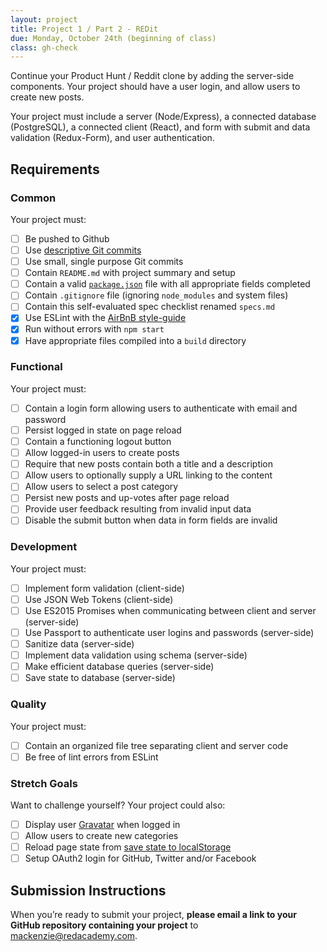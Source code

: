 ```yaml
---
layout: project
title: Project 1 / Part 2 - REDit
due: Monday, October 24th (beginning of class)
class: gh-check
---
```


Continue your Product Hunt / Reddit clone by adding the server-side components. Your project should have a user login, and allow users to create new posts.

Your project must include a server (Node/Express), a connected database (PostgreSQL), a connected client (React), and form with submit and data validation (Redux-Form), and user authentication.

## Requirements

### Common

Your project must:

- [ ] Be pushed to Github 
- [ ] Use [descriptive Git commits](http://chris.beams.io/posts/git-commit/)
- [ ] Use small, single purpose Git commits
- [ ] Contain `README.md` with project summary and setup
- [ ] Contain a valid [`package.json`](http://browsenpm.org/package.json) file with all appropriate fields completed
- [ ] Contain `.gitignore` file (ignoring `node_modules` and system files)
- [ ] Contain this self-evaluated spec checklist renamed `specs.md`
- [X] Use ESLint with the [AirBnB style-guide](https://github.com/airbnb/javascript)
- [X] Run without errors with `npm start`
- [X] Have appropriate files compiled into a `build` directory

### Functional

Your project must:

- [ ] Contain a login form allowing users to authenticate with email and password
- [ ] Persist logged in state on page reload
- [ ] Contain a functioning logout button
- [ ] Allow logged-in users to create posts
- [ ] Require that new posts contain both a title and a description
- [ ] Allow users to optionally supply a URL linking to the content
- [ ] Allow users to select a post category
- [ ] Persist new posts and up-votes after page reload
- [ ] Provide user feedback resulting from invalid input data
- [ ] Disable the submit button when data in form fields are invalid

### Development

Your project must:

- [ ] Implement form validation (client-side)
- [ ] Use JSON Web Tokens (client-side)
- [ ] Use ES2015 Promises when communicating between client and server (server-side)
- [ ] Use Passport to authenticate user logins and passwords (server-side)
- [ ] Sanitize data (server-side)
- [ ] Implement data validation using schema (server-side)
- [ ] Make efficient database queries (server-side)
- [ ] Save state to database (server-side)

### Quality

Your project must:

- [ ] Contain an organized file tree separating client and server code
- [ ] Be free of lint errors from ESLint

### Stretch Goals

Want to challenge yourself? Your project could also:

- [ ] Display user [Gravatar](https://en.gravatar.com/) when logged in
- [ ] Allow users to create new categories
- [ ] Reload page state from [save state to localStorage](https://github.com/elgerlambert/redux-localstorage)
- [ ] Setup OAuth2 login for GitHub, Twitter and/or Facebook

## Submission Instructions

When you’re ready to submit your project, **please email a link to your GitHub repository containing your project** to mackenzie@redacademy.com.
